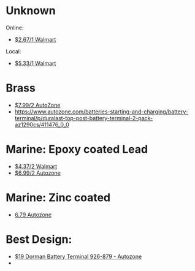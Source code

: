 # Unknown
Online:
- [$2.67/1 Walmart](https://www.walmart.com/ip/EverStart-Battery-Top-Post-with-Wing-Nut-Fits-Positive-and-Negative-Posts/797974903)

Local:
- [$5.33/1 Walmart](https://www.walmart.com/ip/EverStart-Battery-Top-Post-with-Wing-Nut-Fits-Positive-and-Negative-Posts/797974903?fulfillmentIntent=Pickup)

# Brass
- [$7.99/2 AutoZone](https://www.autozone.com/batteries-starting-and-charging/battery-terminal/p/duralast-top-post-battery-terminal-2-pack-az1290cs/411476_0_0)
- https://www.autozone.com/batteries-starting-and-charging/battery-terminal/p/duralast-top-post-battery-terminal-2-pack-az1290cs/411476_0_0

# Marine: Epoxy coated Lead
- [$4.37/2 Walmart](https://www.walmart.com/ip/EverStart-Marine-Epoxy-Coated-Battery-Terminals-Easy-Polarity-Identification/765659724?athbdg=L1103)
- [$6.99/2 Autozone](https://www.autozone.com/batteries-starting-and-charging/battery-terminal/p/schumacher-coated-marine-terminal-ends-4-piece/1042063_0_0)

# Marine: Zinc coated
- [6.79 Autozone](https://www.autozone.com/batteries-starting-and-charging/battery-terminal/p/duralast-zinc-marine-terminal-2-pack/851771_0_0)

# Best Design:
- [$19 Dorman Battery Terminal 926-879 - Autozone](https://www.autozone.com/batteries-starting-and-charging/battery-terminal/p/dorman-battery-terminal-926-879/1039345_0_0)
- 

